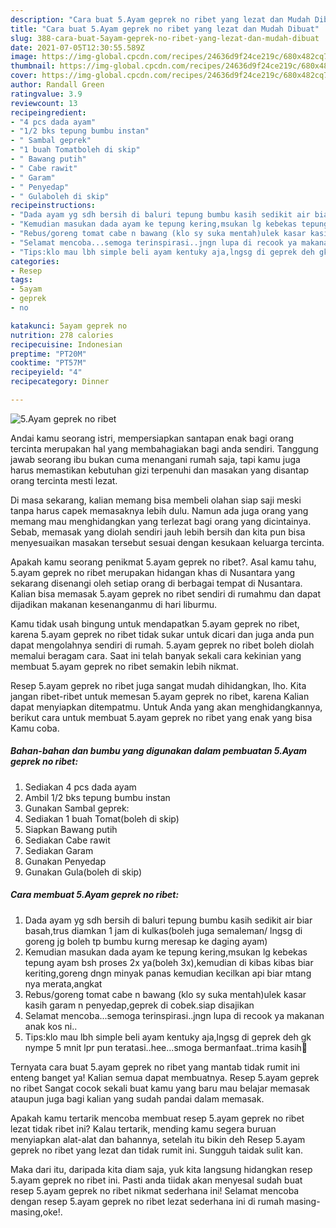 ```yaml
---
description: "Cara buat 5.Ayam geprek no ribet yang lezat dan Mudah Dibuat"
title: "Cara buat 5.Ayam geprek no ribet yang lezat dan Mudah Dibuat"
slug: 388-cara-buat-5ayam-geprek-no-ribet-yang-lezat-dan-mudah-dibuat
date: 2021-07-05T12:30:55.589Z
image: https://img-global.cpcdn.com/recipes/24636d9f24ce219c/680x482cq70/5ayam-geprek-no-ribet-foto-resep-utama.jpg
thumbnail: https://img-global.cpcdn.com/recipes/24636d9f24ce219c/680x482cq70/5ayam-geprek-no-ribet-foto-resep-utama.jpg
cover: https://img-global.cpcdn.com/recipes/24636d9f24ce219c/680x482cq70/5ayam-geprek-no-ribet-foto-resep-utama.jpg
author: Randall Green
ratingvalue: 3.9
reviewcount: 13
recipeingredient:
- "4 pcs dada ayam"
- "1/2 bks tepung bumbu instan"
- " Sambal geprek"
- "1 buah Tomatboleh di skip"
- " Bawang putih"
- " Cabe rawit"
- " Garam"
- " Penyedap"
- " Gulaboleh di skip"
recipeinstructions:
- "Dada ayam yg sdh bersih di baluri tepung bumbu kasih sedikit air biar basah,trus diamkan 1 jam di kulkas(boleh juga semaleman/ lngsg di goreng jg boleh tp bumbu kurng meresap ke daging ayam)"
- "Kemudian masukan dada ayam ke tepung kering,msukan lg kebekas tepung ayam bsh proses 2x ya(boleh 3x),kemudian di kibas kibas biar keriting,goreng dngn minyak panas kemudian kecilkan api biar mtang nya merata,angkat"
- "Rebus/goreng tomat cabe n bawang (klo sy suka mentah)ulek kasar kasih garam n penyedap,geprek di cobek.siap disajikan"
- "Selamat mencoba...semoga terinspirasi..jngn lupa di recook ya makanan anak kos ni.."
- "Tips:klo mau lbh simple beli ayam kentuky aja,lngsg di geprek deh gk nympe 5 mnit lpr pun teratasi..hee...smoga bermanfaat..trima kasih🙏"
categories:
- Resep
tags:
- 5ayam
- geprek
- no

katakunci: 5ayam geprek no 
nutrition: 278 calories
recipecuisine: Indonesian
preptime: "PT20M"
cooktime: "PT57M"
recipeyield: "4"
recipecategory: Dinner

---
```



![5.Ayam geprek no ribet](https://img-global.cpcdn.com/recipes/24636d9f24ce219c/680x482cq70/5ayam-geprek-no-ribet-foto-resep-utama.jpg)

Andai kamu seorang istri, mempersiapkan santapan enak bagi orang tercinta merupakan hal yang membahagiakan bagi anda sendiri. Tanggung jawab seorang ibu bukan cuma menangani rumah saja, tapi kamu juga harus memastikan kebutuhan gizi terpenuhi dan masakan yang disantap orang tercinta mesti lezat.

Di masa  sekarang, kalian memang bisa membeli olahan siap saji meski tanpa harus capek memasaknya lebih dulu. Namun ada juga orang yang memang mau menghidangkan yang terlezat bagi orang yang dicintainya. Sebab, memasak yang diolah sendiri jauh lebih bersih dan kita pun bisa menyesuaikan masakan tersebut sesuai dengan kesukaan keluarga tercinta. 



Apakah kamu seorang penikmat 5.ayam geprek no ribet?. Asal kamu tahu, 5.ayam geprek no ribet merupakan hidangan khas di Nusantara yang sekarang disenangi oleh setiap orang di berbagai tempat di Nusantara. Kalian bisa memasak 5.ayam geprek no ribet sendiri di rumahmu dan dapat dijadikan makanan kesenanganmu di hari liburmu.

Kamu tidak usah bingung untuk mendapatkan 5.ayam geprek no ribet, karena 5.ayam geprek no ribet tidak sukar untuk dicari dan juga anda pun dapat mengolahnya sendiri di rumah. 5.ayam geprek no ribet boleh diolah memalui beragam cara. Saat ini telah banyak sekali cara kekinian yang membuat 5.ayam geprek no ribet semakin lebih nikmat.

Resep 5.ayam geprek no ribet juga sangat mudah dihidangkan, lho. Kita jangan ribet-ribet untuk memesan 5.ayam geprek no ribet, karena Kalian dapat menyiapkan ditempatmu. Untuk Anda yang akan menghidangkannya, berikut cara untuk membuat 5.ayam geprek no ribet yang enak yang bisa Kamu coba.

<!--inarticleads1-->

##### Bahan-bahan dan bumbu yang digunakan dalam pembuatan 5.Ayam geprek no ribet:

1. Sediakan 4 pcs dada ayam
1. Ambil 1/2 bks tepung bumbu instan
1. Gunakan  Sambal geprek:
1. Sediakan 1 buah Tomat(boleh di skip)
1. Siapkan  Bawang putih
1. Sediakan  Cabe rawit
1. Sediakan  Garam
1. Gunakan  Penyedap
1. Gunakan  Gula(boleh di skip)




<!--inarticleads2-->

##### Cara membuat 5.Ayam geprek no ribet:

1. Dada ayam yg sdh bersih di baluri tepung bumbu kasih sedikit air biar basah,trus diamkan 1 jam di kulkas(boleh juga semaleman/ lngsg di goreng jg boleh tp bumbu kurng meresap ke daging ayam)
1. Kemudian masukan dada ayam ke tepung kering,msukan lg kebekas tepung ayam bsh proses 2x ya(boleh 3x),kemudian di kibas kibas biar keriting,goreng dngn minyak panas kemudian kecilkan api biar mtang nya merata,angkat
1. Rebus/goreng tomat cabe n bawang (klo sy suka mentah)ulek kasar kasih garam n penyedap,geprek di cobek.siap disajikan
1. Selamat mencoba...semoga terinspirasi..jngn lupa di recook ya makanan anak kos ni..
1. Tips:klo mau lbh simple beli ayam kentuky aja,lngsg di geprek deh gk nympe 5 mnit lpr pun teratasi..hee...smoga bermanfaat..trima kasih🙏




Ternyata cara buat 5.ayam geprek no ribet yang mantab tidak rumit ini enteng banget ya! Kalian semua dapat membuatnya. Resep 5.ayam geprek no ribet Sangat cocok sekali buat kamu yang baru mau belajar memasak ataupun juga bagi kalian yang sudah pandai dalam memasak.

Apakah kamu tertarik mencoba membuat resep 5.ayam geprek no ribet lezat tidak ribet ini? Kalau tertarik, mending kamu segera buruan menyiapkan alat-alat dan bahannya, setelah itu bikin deh Resep 5.ayam geprek no ribet yang lezat dan tidak rumit ini. Sungguh taidak sulit kan. 

Maka dari itu, daripada kita diam saja, yuk kita langsung hidangkan resep 5.ayam geprek no ribet ini. Pasti anda tiidak akan menyesal sudah buat resep 5.ayam geprek no ribet nikmat sederhana ini! Selamat mencoba dengan resep 5.ayam geprek no ribet lezat sederhana ini di rumah masing-masing,oke!.


